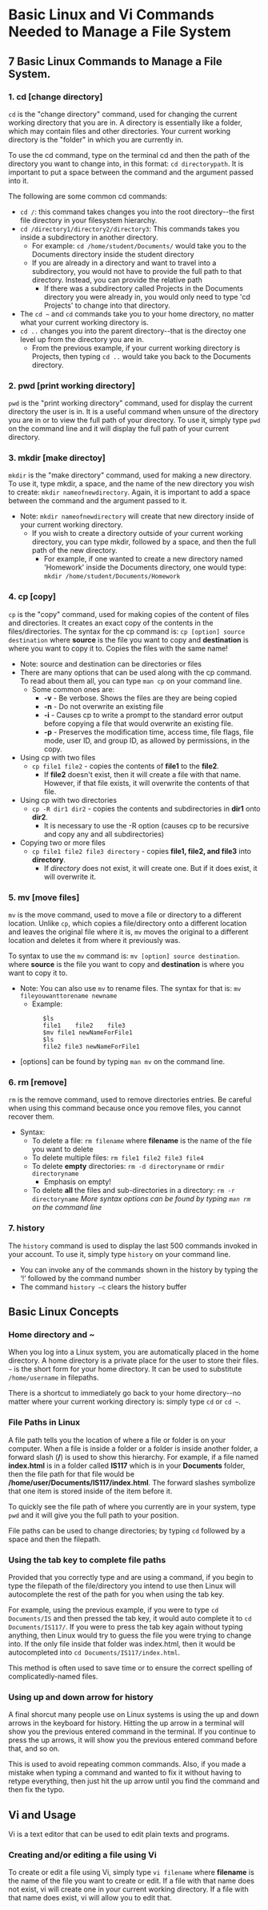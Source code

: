 # **Basic Linux and Vi Commands Needed to Manage a File System**

## 7 Basic Linux Commands to Manage a File System.

### **1. cd [change directory]** 

`cd` is the "change directory" command, used for changing the current working directory that you are in. A directory is essentially like a folder, which may contain files and other directories. Your current working directory is the "folder" in which you are currently in.

To use the cd command, type on the terminal cd and then the path of the directory you want to change into, in this format: `cd directorypath`. It is important to put a space between the command and the argument passed into it.

The following are some common cd commands:
* `cd /`: this command takes changes you into the root directory--the first file directory in your filesystem hierarchy.
* `cd /directory1/directory2/directory3`: This commands takes you inside a subdirectory in another directory.
    * For example: `cd /home/student/Documents/` would take you to the Documents directory inside the student directory
    * If you are already in a directory and want to travel into a subdirectory, you would not have to provide the full path to that directory. Instead, you can provide the relative path
        * If there was a subdirectory called Projects in the Documents directory you were already in, you would only need to type 'cd Projects' to change into that directory.
* The `cd ~` and `cd` commands take you to your home directory, no matter what your current working directory is.
* `cd ..` changes you into the parent directory--that is the directoy one level up from the directory you are in.
    * From the previous example, if your current working directory is Projects, then typing `cd ..` would take you back to the Documents directory.

### **2. pwd [print working directory]**

`pwd` is the "print working directory" command, used for display the current directory the user is in. It is a useful command when unsure of the directory you are in or to view the full path of your directory. To use it, simply type `pwd` on the command line and it will display the full path of your current directory.

### **3. mkdir [make directoy]**

`mkdir` is the "make directory" command, used for making a new directory. To use it, type mkdir, a space, and the name of the new directory you wish to create: `mkdir nameofnewdirectory`. Again, it is important to add a space between the command and the argument passed to it. 
* Note: `mkdir nameofnewdirectory` will create that new directory inside of your current working directory.
   * If you wish to create a directory outside of your current working directory, you can type mkdir, followed by a space, and then the full path of the new directory. 
       * For example, if one wanted to create a new directory named 'Homework' inside the Documents directory, one would type: `mkdir /home/student/Documents/Homework`

### **4. cp [copy]**

`cp` is the "copy" command, used for making copies of the content of files and directories. It creates an exact copy of the contents in the files/directories. The syntax for the cp command is: `cp [option] source destination` where **source** is the file you want to copy and **destination** is where you want to copy it to. Copies the files with the same name!
* Note: source and destination can be directories or files
* There are many options that can be used along with the cp command. To read about them all, you can type `man cp` on your command line. 
   * Some common ones are:
      * **-v** - Be verbose. Shows the files are they are being copied
      * **-n** - Do not overwrite an existing file
      * **-i** - Causes cp to write a prompt to the standard error output before copying a file that would overwrite an existing file.
     * **-p** - Preserves the modification time, access time, file flags, file mode, user ID, and group ID, as allowed by permissions, in the copy.
* Using cp with two files
   * `cp file1 file2` - copies the contents of **file1** to the **file2**. 
      * If **file2** doesn't exist, then it will create a file with that name. However, if that file exists, it will overwrite the contents of that file.
* Using cp with two directories
   * `cp -R dir1 dir2` - copies the contents and subdirectories in **dir1** onto **dir2**. 
      * It is necessary to use the -R option (causes cp to be recursive and copy any and all subdirectories)   
* Copying two or more files
   * `cp file1 file2 file3 directory` - copies **file1, file2, and file3** into **directory**.
      * If *directory* does not exist, it will create one. But if it does exist, it will overwrite it.
      
 ### **5. mv [move files]**
 
`mv` is the move command, used to move a file or directory to a different location. Unlike `cp`, which copies a file/directory onto a different location and leaves the original file where it is, `mv` moves the original to a different location and deletes it from where it previously was. 

To syntax to use the `mv` command is: `mv [option] source destination`. where **source** is the file you want to copy and **destination** is where you want to copy it to.
* Note: You can also use `mv` to rename files. The syntax for that is: `mv fileyouwanttorename newname`
   * Example:
      ```
         $ls
         file1    file2    file3
         $mv file1 newNameForFile1
         $ls
         file2 file3 newNameForFile1
      ```
* [options] can be found by typing `man mv` on the command line.

### **6. rm [remove]**

`rm` is the remove command, used to remove directories entries. Be careful when using this command because once you remove files, you cannot recover them.
* Syntax:
   * To delete a file: `rm filename` where **filename** is the name of the file you want to delete
   * To delete multiple files: `rm file1 file2 file3 file4`
   * To delete **empty** directories: `rm -d directoryname` or `rmdir directoryname`
      * Emphasis on empty!
   * To delete **all** the files and sub-directories in a directory: `rm -r directoryname`
*More syntax options can be found by typing `man rm` on the command line*


### 7. history

The `history` command is used to display the last 500 commands invoked in your account. To use it, simply type `history` on your command line.
* You can invoke any of the commands shown in the history by typing the ‘!’ followed by the command number
* The command `history –c` clears the history buffer

## Basic Linux Concepts

### Home directory and ~

When you log into a Linux system, you are automatically placed in the home directory. A home directory is a private place for the user to store their files. ```~``` is the short form for your home directory. It can be used to substitute ```/home/username``` in filepaths.  

There is a shortcut to immediately go back to your home directory--no matter where your current working directory is: simply type ```cd``` or ```cd ~```. 

### File Paths in Linux

A file path tells you the location of where a file or folder is on your computer. When a file is inside a folder or a folder is inside another folder, a forward slash (**/**) is used to show this hierarchy. For example, if a file named **index.html** is in a folder called **IS117** which is in your **Documents** folder, then the file path for that file would be **/home/user/Documents/IS117/index.html**. The forward slashes symbolize that one item is stored inside of the item before it.

To quickly see the file path of where you currently are in your system, type ```pwd``` and it will give you the full path to your position.

File paths can be used to change directories; by typing ```cd``` followed by a space and then the filepath. 

### Using the tab key to complete file paths

Provided that you correctly type and are using a command, if you begin to type the filepath of the file/directory you intend to use then Linux will autocomplete the rest of the path for you when using the tab key.

For example, using the previous example, if you were to type ```cd Documents/IS``` and then pressed the tab key, it would auto complete it to ```cd Documents/IS117/```. If you were to press the tab key again without typing anything, then Linux would try to guess the file you were trying to change into. If the only file inside that folder was index.html, then it would be autocompleted into ```cd Documents/IS117/index.html```. 

This method is often used to save time or to ensure the correct spelling of complicatedly-named files. 

### Using up and down arrow for history

A final shorcut many people use on Linux systems is using the up and down arrows in the keyboard for history. Hitting the up arrow in a terminal will show you the previous entered command in the terminal. If you continue to press the up arrows, it will show you the previous entered command before that, and so on. 

This is used to avoid repeating common commands. Also, if you made a mistake when typing a command and wanted to fix it without having to retype everything, then just hit the up arrow until you find the command and then fix the typo. 

## Vi and Usage

Vi is a text editor that can be used to edit plain texts and programs.

### Creating and/or editing a file using Vi
To create or edit a file using Vi, simply type ```vi filename``` where **filename** is the name of the file you want to create or edit. If a file with that name does not exist, vi will create one in your current working directory. If a file with that name does exist, vi will allow you to edit that.
